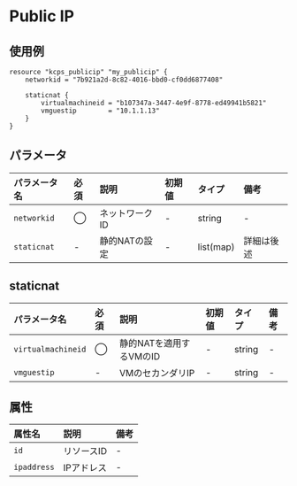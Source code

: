 # Public IP

## 使用例

```hcl
resource "kcps_publicip" "my_publicip" {
    networkid = "7b921a2d-8c82-4016-bbd0-cf0dd6877408"
    
    staticnat {
        virtualmachineid = "b107347a-3447-4e9f-8778-ed49941b5821"
        vmguestip        = "10.1.1.13"
    }
}
```



## パラメータ

|パラメータ名 |必須    |説明      |初期値    |タイプ    |備考|
|:----------|:------|:---------|:--------|:--------|:--|
|`networkid`    |◯|ネットワークID  | - | string | - |
|`staticnat` |-|静的NATの設定   | - | list(map) | 詳細は後述 |

## staticnat

|パラメータ名 |必須    |説明      |初期値    |タイプ    |備考|
|:----------|:------|:---------|:--------|:--------|:--|
|`virtualmachineid`      |◯|静的NATを適用するVMのID | - | string | - |
|`vmguestip`   |-|VMのセカンダリIP | - | string | - |


## 属性
|属性名 |説明      |備考 |
|:----------|:------|:---------|
|`id`          |リソースID              | - | 
|`ipaddress`    |IPアドレス | - | 
